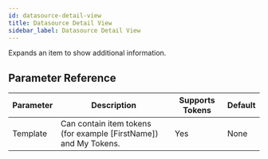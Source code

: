 ```yaml
---
id: datasource-detail-view
title: Datasource Detail View
sidebar_label: Datasource Detail View
---
```



Expands an item to show additional information.

## Parameter Reference
| Parameter | Description | Supports Tokens | Default |
| -- | -- | -- | -- |
| Template | Can contain item tokens (for example [FirstName]) and My Tokens. | Yes | None |
